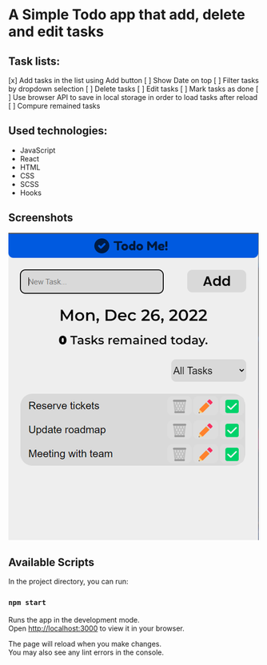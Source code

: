 # A Simple Todo app that add, delete and edit tasks

## Task lists:

[x] Add tasks in the list using Add button
[ ] Show Date on top
[ ] Filter tasks by dropdown selection
[ ] Delete tasks
[ ] Edit tasks
[ ] Mark tasks as done
[ ] Use browser API to save in local storage in order to load tasks after reload
[ ] Compure remained tasks

## Used technologies:

- JavaScript
- React
- HTML
- CSS
- SCSS
- Hooks

## Screenshots

![Screenshot](\src\assets\Screenshot-1.png)

## Available Scripts

In the project directory, you can run:

### `npm start`

Runs the app in the development mode.\
Open [http://localhost:3000](http://localhost:3000) to view it in your browser.

The page will reload when you make changes.\
You may also see any lint errors in the console.
